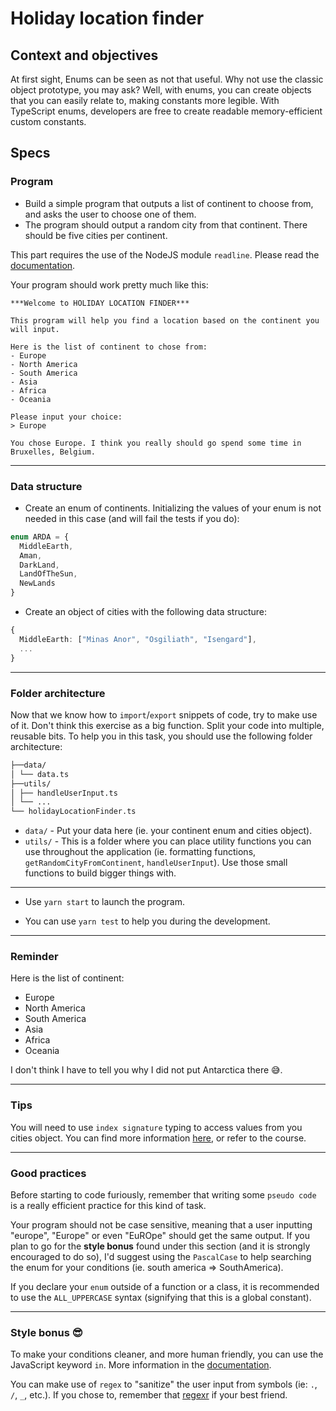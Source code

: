 # Holiday location finder

## Context and objectives

At first sight, Enums can be seen as not that useful. Why not use the classic object prototype, you may ask? Well, with enums, you can create objects that you can easily relate to, making constants more legible. With TypeScript enums, developers are free to create readable memory-efficient custom constants.

## Specs

### Program

- Build a simple program that outputs a list of continent to choose from, and asks the user to choose one of them.
- The program should output a random city from that continent. There should be five cities per continent.

This part requires the use of the NodeJS module `readline`. Please read the [documentation](https://nodejs.org/api/readline.html).

Your program should work pretty much like this:

```
***Welcome to HOLIDAY LOCATION FINDER***

This program will help you find a location based on the continent you will input.

Here is the list of continent to chose from:
- Europe
- North America
- South America
- Asia
- Africa
- Oceania

Please input your choice:
> Europe

You chose Europe. I think you really should go spend some time in Bruxelles, Belgium.
```

---

### Data structure

- Create an enum of continents. Initializing the values of your enum is not needed in this case (and will fail the tests if you do):

```ts
enum ARDA = {
  MiddleEarth,
  Aman,
  DarkLand,
  LandOfTheSun,
  NewLands
}
```

- Create an object of cities with the following data structure:

```ts
{
  MiddleEarth: ["Minas Anor", "Osgiliath", "Isengard"],
  ...
}
```

---

### Folder architecture

Now that we know how to `import`/`export` snippets of code, try to make use of it. Don't think this exercise as a big function. Split your code into multiple, reusable bits. To help you in this task, you should use the following folder architecture:

```md
├──data/
│ └── data.ts
├──utils/
│ ├── handleUserInput.ts
│ └── ...
└── holidayLocationFinder.ts
```

- `data/` - Put your data here (ie. your continent enum and cities object).
- `utils/` - This is a folder where you can place utility functions you can use throughout the application (ie. formatting functions, `getRandomCityFromContinent`, `handleUserInput`). Use those small functions to build bigger things with.

---

- Use `yarn start` to launch the program.

- You can use `yarn test` to help you during the development.

---

### Reminder

Here is the list of continent:

- Europe
- North America
- South America
- Asia
- Africa
- Oceania

I don't think I have to tell you why I did not put Antarctica there 😅.

---

### Tips

You will need to use `index signature` typing to access values from you cities object. You can find more information [here](https://www.typescriptlang.org/docs/handbook/interfaces.html#indexable-types), or refer to the course.

---

### Good practices

Before starting to code furiously, remember that writing some `pseudo code` is a really efficient practice for this kind of task.

Your program should not be case sensitive, meaning that a user inputting "europe", "Europe" or even "EuROpe" should get the same output. If you plan to go for the **style bonus** found under this section (and it is strongly encouraged to do so), I'd suggest using the `PascalCase` to help searching the enum for your conditions (ie. south america => SouthAmerica).

If you declare your `enum` outside of a function or a class, it is recommended to use the `ALL_UPPERCASE` syntax (signifying that this is a global constant).

---

### Style bonus 😎

To make your conditions cleaner, and more human friendly, you can use the JavaScript keyword `in`. More information in the [documentation](https://developer.mozilla.org/en-US/docs/Web/JavaScript/Reference/Operators/in).

You can make use of `regex` to "sanitize" the user input from symbols (ie: `.`, `/`, `_`, etc.). If you chose to, remember that [regexr](https://regexr.com/) if your best friend.
